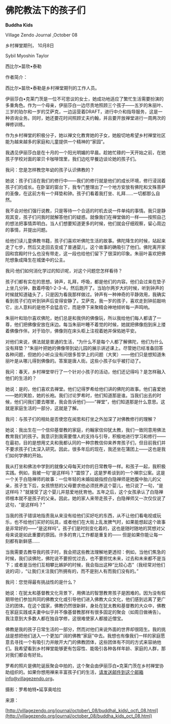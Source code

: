 # 佛陀教法下的孩子们

**Buddha Kids**

Village Zendo Journal ,October 08

乡村禅堂期刊， 10月8日

Sybil Myoshin Taylor

西比尔•苗欣•泰勒

作者简介：

西比尔•苗欣•泰勒是乡村禅堂期刊的工作人员。

伊丽莎白•克莱门茨是一位不可思议的女士，她成功地适应了繁忙生活需要扮演的多重角色。作为一个母亲，伊丽莎白一边尽责地照顾三个孩子——五岁的朱丽叶、三岁的珀尔和一岁的艾萨克，一边运营着DRAFT，进行中介和指导服务，这是一种咨询业务。同时，她还要花时间照顾丈夫约翰，并且要开放禅堂进行一周两次的禅修训练。

作为乡村禅堂的积极分子，她以禅文化教育她的子女，她殷切地希望乡村禅堂社区能为越来越多的家庭和儿童提供一个精神的“家园”。

我遇见伊丽莎白是在十月的一个阳光明媚的早晨。趁她忙碌的一天开始之前，在她孩子学校对面的翠贝卡咖啡馆里，我们边吃早餐边谈论她的孩子们。

我问：您是怎样教您年幼的孩子认识佛教的？

她说：孩子们活在我们的修行中——我们的修行就是他们的成长环境，修行浸润着孩子们的成长。在卧室的窗台下，我专门整理出了一个地方安放有佛陀和文殊菩萨的圣像，在这前方有一个拜垫和钟。孩子们看着我打坐、礼拜……一切都那么自然。

我不会对他们强行说教，只是等待一个合适的时机去说一件单纯的事情。我只是静观其变，孩子们问我时就解答他们的疑惑。就像我们在禅堂做的一样——按照自己的想法把事情弄明白。当人们想要知道更多的时候，他们就会仔细观察，留心周边的事情，并提出问题。

给他们读儿童佛教书籍，孩子们喜欢听佛陀生活的故事。佛陀降生的时候，站起来走了七步，然后又走回去变成了普通婴儿，这个故事的确吸引了他们。佛陀离开家园和宫殿时什么也没有带走，这一段也给他们留下了很深的印象。朱丽叶喜欢把佛陀想象成降生在城堡中的公主。

我问:他们如何消化学过的知识呢，对这个问题您怎样看待？

孩子们都有实在的思想。钟声，礼拜，呼吸，都是他们的内容。他们会过来在垫子上坐几分钟，数着呼吸1-2-3-4，然后跑开了。当珀尔两岁大的时候，听到钟声的时候就知道磕头了，只是因为看我那样做过。钟声有一种神奇的平静效用，我确实看到孩子们在听到钟声后变得安静了。艾萨克，我一岁的孩子，喜欢走到钟前敲响它，出人意料的是他不会猛击它，而是停下来聚精会神地倾听每一声鸣响。

朱丽叶和珀尔喜欢佛陀，她们总是和我供的佛像玩，所以我给他们每人都请了一尊，他们把佛像安放在床边。每当朱丽叶睡不着觉的时候，她就把佛像抱到床上搂着佛像作伴。对于珀尔，佛像则在床头柜上注视着她并保佑她平安。

对他们来说，佛法就是普通的生活，“为什么不是每个人都了解佛陀，他们为什么没有拜垫？”朱丽叶把她的佛像带到幼儿园的展示讲述课上。尽管她已经准备回答各种问题，但她的小听众没有问很多哲学上的问题（大笑）——他们只是想知道朱丽叶是从哪儿得到佛像的。答案是唐人街。这些小孩子似乎被打动了。

我问：春天，乡村禅堂举行了一个针对小孩子的活动，他们还记得吗？是怎样融入他们的生活的？

她说：是的，他们喜欢去禅堂。他们记得罗希给他们讲的佛陀的故事。他们喜爱她——她的笑脸，她的长袍。我们讨论罗希时，他们知道那是谁。当我们出去的时候，他们问我们要去哪里，我会告诉他们——“禅堂”，他们知道那是什么意思。这就是家庭生活的一部分，这就是了解。

我问：与孩子们的相处是否使您在闻思和打坐之外加深了对佛教修行的理解？

她说：我出生在一个信仰基督教的家庭，约翰家信仰犹太教，我们一致同意用佛法教育我们的孩子。我意识到我需要僧人的支持与引导，积极地进行学习和修行——在最初，目的是想用丈夫和我都认同的一种宗教信仰来养育孩子们，但目前我们并不要求孩子们太深入研究。因此，很多年后的现在，我还坐在蒲团上——这也是我们如何学佛的开始。

我从打坐和佛法中学到的就像父母每天对你的日常教导一样。和孩子一起，我积极实践。例如，我被一句“是这样吗？”震惊了，这是罗希谈到的一个禅宗公案。这是一个关于白隐禅师的故事：一位年轻的未婚姑娘指控白隐禅师是她腹中胎儿的父亲，孩子生下后，女孩愤怒的父母要求他必须抚养这个婴儿，他只说了一句，“是这样吗？”就接受了这个婴儿并慈爱地抚育他。五年之后，这个女孩承认了白隐禅师根本就不是孩子的父亲。因此，她的家人来带走孩子，白隐禅师又一次仅仅说了这句，“是这样吗？”

当我的孩子错误地指责我从来没有给他们买好吃的东西，从不让他们看电视或玩乐，也不给他们买好的玩具，或者他们在大街上乱发脾气时，如果能想起这个故事是非常好的——“是这样吗”。孩子们是时刻变化着的，这也是随时随地的冥想对父母来说是如此重要的原因。许多的育儿工作都是重复的—— 但是如果你能让每一刻都有新鲜感……

当我需要去教导我的孩子时，我会把这些教法理解地更透彻：例如，当他们焦急的时候，我们谈佛陀，佛陀说不要担忧过去，也不要担忧未来，过去和未来都不是当下；或者是当他们互相攀比嫉妒的时候，我会指出这种“比较心态”（我经常对他们说的词），“让我们关注我们所拥有的，而不是别人有而我们没有的。”

我问：您觉得最有挑战性的是什么？

她说：在犹太和基督教文化背景下，用佛法的智慧教育孩子是困难的。因为没有假期带他们参加共同的佛教文化或引导他们进入佛教大众文化，他们感到远离了更广泛的团体。在这个国家，佛教仍然很新鲜，身处在犹太教和基督教的大众中，佛教在家庭实践或夫妻中似乎并不像基督教那样有很多固定的聚会（如周日做祷告）。我注意到大多数人都在独自学修，这很难使家人都接近僧宝。

佛教是我的孩子日常生活的一部分，然而对他们来说外面的世界却很陌生。我的挑战是想把他们送入一个更加广阔的佛教“家庭”中去。我想也有像我们一样的家庭愿意去寻找一个有吸引力并敞开大门的佛教团体，这些团体有不同的方式来容纳他们。我希望看到乡村禅堂能够更有包容性、能吸引各种各样年龄、家庭的人群，那对我们都会有好处。

罗希的照片是佛陀诞辰聚会中拍的，这个聚会由伊丽莎白•克莱门茨在乡村禅堂协助组织的。如果你想用禅来丰富孩子们的生活，请发送邮件到这个邮箱info@villagezendo.org。

摄影：罗希帕特•延享奥哈拉

来源：

[http://villagezendo.org/journal/october\_08/buddha\_kids\_oct\_08.html](http://villagezendo.org/journal/october_08/buddha_kids_oct_08.html)


